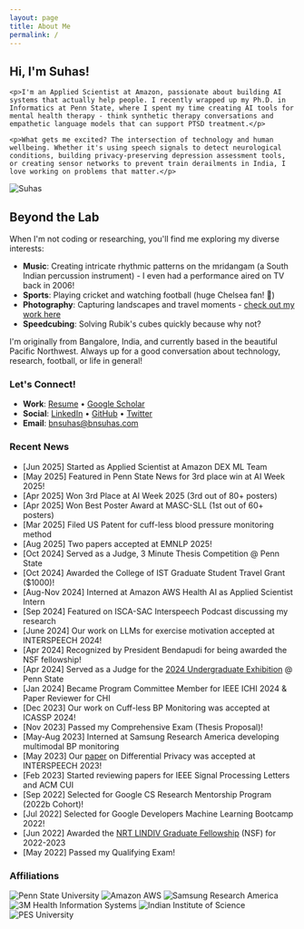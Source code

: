 ```yaml
---
layout: page
title: About Me
permalink: /
---
```

<link rel="stylesheet" href="/assets/css/style.css">

<div class="about-header">
  <div class="about-text">
    <h2>Hi, I'm Suhas!</h2>
    
    <p>I'm an Applied Scientist at Amazon, passionate about building AI systems that actually help people. I recently wrapped up my Ph.D. in Informatics at Penn State, where I spent my time creating AI tools for mental health therapy - think synthetic therapy conversations and empathetic language models that can support PTSD treatment.</p>
    
    <p>What gets me excited? The intersection of technology and human wellbeing. Whether it's using speech signals to detect neurological conditions, building privacy-preserving depression assessment tools, or creating sensor networks to prevent train derailments in India, I love working on problems that matter.</p>
  </div>
  <div class="about-photo">
    <img src="/assets/media/2023-02_cropped-2DC71079-18C7-4213-9F00-674EAC7D97B7.jpeg" alt="Suhas" class="profile-photo">
  </div>
</div>

## Beyond the Lab

When I'm not coding or researching, you'll find me exploring my diverse interests:

- **Music**: Creating intricate rhythmic patterns on the mridangam (a South Indian percussion instrument) - I even had a performance aired on TV back in 2006!
- **Sports**: Playing cricket and watching football (huge Chelsea fan! 💙)
- **Photography**: Capturing landscapes and travel moments - [check out my work here](/photography/)
- **Speedcubing**: Solving Rubik's cubes quickly because why not?

I'm originally from Bangalore, India, and currently based in the beautiful Pacific Northwest. Always up for a good conversation about technology, research, football, or life in general!

### Let's Connect!

- **Work**: [Resume](/assets/media/2025-01_Suhas_Technical.pdf) • [Google Scholar](https://scholar.google.com/citations?user=EOJDCfMAAAAJ)
- **Social**: [LinkedIn](https://www.linkedin.com/in/bnsuhas) • [GitHub](https://github.com/bnsuhas96) • [Twitter](http://twitter.com/asksuhas)
- **Email**: [bnsuhas@bnsuhas.com](mailto:bnsuhas@bnsuhas.com)

### Recent News

- [Jun 2025] Started as Applied Scientist at Amazon DEX ML Team
- [May 2025] Featured in Penn State News for 3rd place win at AI Week 2025!
- [Apr 2025] Won 3rd Place at AI Week 2025 (3rd out of 80+ posters)
- [Apr 2025] Won Best Poster Award at MASC-SLL (1st out of 60+ posters)
- [Mar 2025] Filed US Patent for cuff-less blood pressure monitoring method
- [Aug 2025] Two papers accepted at EMNLP 2025!
- [Oct 2024] Served as a Judge, 3 Minute Thesis Competition @ Penn State
- [Oct 2024] Awarded the College of IST Graduate Student Travel Grant ($1000)!
- [Aug-Nov 2024] Interned at Amazon AWS Health AI as Applied Scientist Intern
- [Sep 2024] Featured on ISCA-SAC Interspeech Podcast discussing my research
- [June 2024] Our work on LLMs for exercise motivation accepted at INTERSPEECH 2024!
- [Apr 2024] Recognized by President Bendapudi for being awarded the NSF fellowship!
- [Apr 2024] Served as a Judge for the [2024 Undergraduate Exhibition](https://urfm.psu.edu/programs/undergraduate-exhibition) @ Penn State
- [Jan 2024] Became Program Committee Member for IEEE ICHI 2024 & Paper Reviewer for CHI
- [Dec 2023] Our work on Cuff-less BP Monitoring was accepted at ICASSP 2024!
- [Nov 2023] Passed my Comprehensive Exam (Thesis Proposal)!
- [May-Aug 2023] Interned at Samsung Research America developing multimodal BP monitoring
- [May 2023] Our [paper](/assets/media/2023-09_bn23_interspeech.pdf) on Differential Privacy was accepted at INTERSPEECH 2023!
- [Feb 2023] Started reviewing papers for IEEE Signal Processing Letters and ACM CUI
- [Sep 2022] Selected for Google CS Research Mentorship Program (2022b Cohort)!
- [Jul 2022] Selected for Google Developers Machine Learning Bootcamp 2022!
- [Jun 2022] Awarded the [NRT LINDIV Graduate Fellowship](https://lindiv.la.psu.edu/trainee-cohort/) (NSF) for 2022-2023
- [May 2022] Passed my Qualifying Exam!

### Affiliations

<div class="affiliations">
  <img src="/assets/media/Penn-State-University-Logo.png" alt="Penn State University">
  <img src="/assets/media/Untitled_design_-_2023-07-27T130823.909.png" alt="Amazon AWS">
  <img src="/assets/media/samsung-300x122.png" alt="Samsung Research America">
  <img src="/assets/media/3mhealth.webp" alt="3M Health Information Systems">
  <img src="/assets/media/IISc_Master_Seal_Black.jpg" alt="Indian Institute of Science">
  <img src="/assets/media/PESUniversity-logo-removebg-preview-e1662225928289-274x300.png" alt="PES University">
</div>